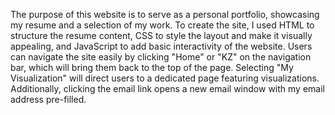 The purpose of this website is to serve as a personal portfolio, showcasing my resume and a selection of my work. To create the site, I used HTML to structure the resume content, CSS to style the layout and make it visually appealing, and JavaScript to add basic interactivity of the website.
Users can navigate the site easily by clicking "Home" or "KZ" on the navigation bar, which will bring them back to the top of the page. Selecting "My Visualization" will direct users to a dedicated page featuring visualizations. Additionally, clicking the email link opens a new email window with my email address pre-filled.